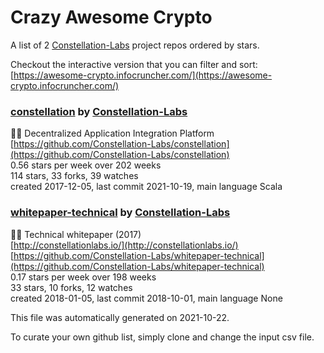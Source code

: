 # Crazy Awesome Crypto
A list of 2 [Constellation-Labs](https://github.com/Constellation-Labs) project repos ordered by stars.  

Checkout the interactive version that you can filter and sort: 
[https://awesome-crypto.infocruncher.com/](https://awesome-crypto.infocruncher.com/)  


### [constellation](https://github.com/Constellation-Labs/constellation) by [Constellation-Labs](https://github.com/Constellation-Labs)  
:milky_way::satellite: Decentralized Application Integration Platform  
[https://github.com/Constellation-Labs/constellation](https://github.com/Constellation-Labs/constellation)  
0.56 stars per week over 202 weeks  
114 stars, 33 forks, 39 watches  
created 2017-12-05, last commit 2021-10-19, main language Scala  


### [whitepaper-technical](https://github.com/Constellation-Labs/whitepaper-technical) by [Constellation-Labs](https://github.com/Constellation-Labs)  
:page_facing_up::satellite: Technical whitepaper (2017)  
[http://constellationlabs.io/](http://constellationlabs.io/)  
[https://github.com/Constellation-Labs/whitepaper-technical](https://github.com/Constellation-Labs/whitepaper-technical)  
0.17 stars per week over 198 weeks  
33 stars, 10 forks, 12 watches  
created 2018-01-05, last commit 2018-10-01, main language None  


This file was automatically generated on 2021-10-22.  

To curate your own github list, simply clone and change the input csv file.  